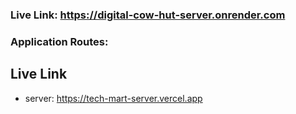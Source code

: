   ### Live Link: https://digital-cow-hut-server.onrender.com
  ### Application Routes:
  
  ## **Live Link**
- server: https://tech-mart-server.vercel.app
